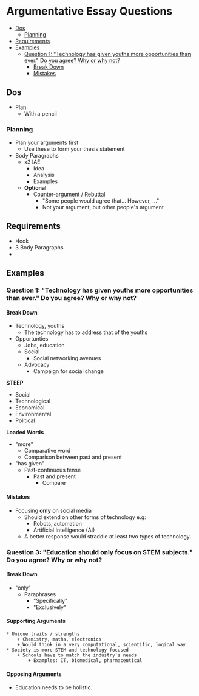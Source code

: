 # Argumentative Essay Questions

* [Dos](#dos)
    * [Planning](#planning)
* [Requirements](#requirements)
* [Examples](#examples)
    * [Question 1: "Technology has given youths more opportunities than ever." Do you agree? Why or why not?](#question-1-technology-has-given-youths-more-opportunities-than-ever-do-you-agree-why-or-why-not)
        * [Break Down](#break-down)
        * [Mistakes](#mistakes)

## Dos

- Plan
    * With a pencil

### Planning

- Plan your arguments first
    * Use these to form your thesis statement
- Body Paragraphs
    * x3 IAE 
        + Idea
        + Analysis
        + Examples
    * __Optional__
        + Counter-argument / Rebuttal
            + "Some people would agree that... However, ..."
            + Not your argument, but other people's argument

## Requirements

- Hook
- 3 Body Paragraphs
- 

## Examples

### Question 1: "Technology has given youths more opportunities than ever." Do you agree? Why or why not?

#### Break Down

- Technology, youths
    * The technology has to address that of the youths
- Opportunties
    * Jobs, education
    * Social
        + Social networking avenues
    * Advocacy
        + Campaign for social change

__STEEP__
- Social
- Technological
- Economical
- Environmental
- Political

__Loaded Words__
- "more"
    * Comparative word
    * Comparison between past and present
- "has given"
    * Past-continuous tense
        + Past and present
            + Compare

#### Mistakes

- Focusing __only__ on social media
    * Should extend on other forms of technology e.g:
        + Robots, automation
        + Artificial Intelligence (AI)
    * A better response would straddle at least two types of technology.

### Question 3: "Education should only focus on STEM subjects." Do you agree? Why or why not?

#### Break Down

- "only"
    * Paraphrases
        + "Specifically"
        + "Exclusively"

#### Supporting Arguments

    * Unique traits / strengths
        + Chemistry, maths, electronics
        + Would think in a very computational, scientific, logical way
    * Society is more STEM and technology focused
        + Schools have to match the industry's needs
            + Examples: IT, biomedical, pharmaceutical

#### Opposing Arguments

- Education needs to be holistic.
